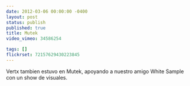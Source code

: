 ```yaml
---
date: 2012-03-06 00:00:00 -0400
layout: post
status: publish
published: true
title: Mutek
video_vimeo: 34586254

tags: []
flickrset: 72157629430223845
---
```




Vertx tambien estuvo en Mutek, apoyando a nuestro amigo White Sample con un show de visuales.
